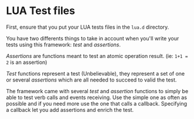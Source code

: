 # LUA Test files

First, ensure that you put your LUA tests files in the `lua.d` directory.

You have two differents things to take in account when you'll write your tests
using this framework: *test* and *assertions*.

*Assertions* are functions meant to test an atomic operation result.
(ie: `1+1 = 2` is an assertion)

*Test* functions represent a test (Unbelievable), they represent a set of one or
several *assertions* which are all needed to succeed to valid the test.

The framework came with several *test* and *assertion* functions to simply be
able to test verb calls and events receiving. Use the simple one as often as
possible and if you need more use the one that calls a callback. Specifying a
callback let you add assertions and enrich the test.